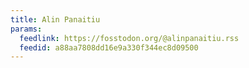 ```yaml
---
title: Alin Panaitiu
params:
  feedlink: https://fosstodon.org/@alinpanaitiu.rss
  feedid: a88aa7808dd16e9a330f344ec8d09500
---
```

